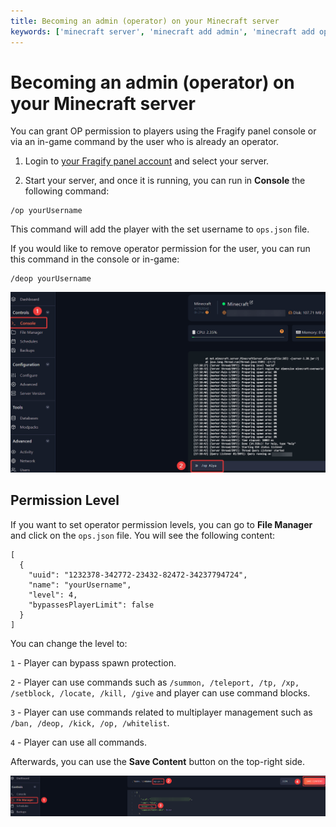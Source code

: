 ```yaml
---
title: Becoming an admin (operator) on your Minecraft server 
keywords: ['minecraft server', 'minecraft add admin', 'minecraft add op', 'minecraft set admin', 'minecraft become admin', 'minecraft server add admin', 'minecraft server set admin', 'minecraft server become admin', 'minecraft']
--- 
```


# Becoming an admin (operator) on your Minecraft server 

You can grant OP permission to players using the Fragify panel console or via an in-game command by the user who is already an operator. 

1. Login to [your Fragify panel account]((VAR::FRAGIFY_URL)) and select your server. 

2. Start your server, and once it is running, you can run in **Console** the following command:
```
/op yourUsername
```
This command will add the player with the set username to `ops.json` file.

If you would like to remove operator permission for the user, you can run this command in the console or in-game:
```
/deop yourUsername
```

![Adding op](images/add-op.png)

## Permission Level
If you want to set operator permission levels, you can go to **File Manager** and click on the `ops.json` file.
You will see the following content:
```
[
  {
    "uuid": "1232378-342772-23432-82472-34237794724",
    "name": "yourUsername",
    "level": 4,
    "bypassesPlayerLimit": false
  }
]
```
You can change the level to:

`1` - Player can bypass spawn protection.

`2` - Player can use commands such as `/summon, /teleport, /tp, /xp, /setblock, /locate, /kill, /give` and player can use command blocks.

`3` - Player can use commands related to multiplayer management such as `/ban, /deop, /kick, /op, /whitelist`.

`4` - Player can use all commands.

Afterwards, you can use the **Save Content** button on the top-right side. 

![ops.json](images/ops.png)